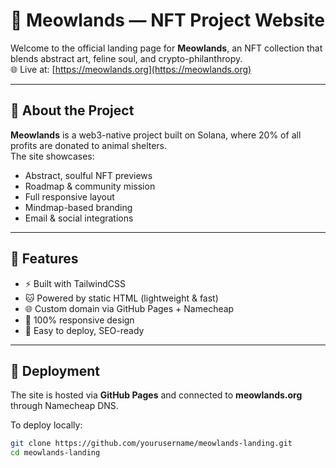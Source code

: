 # 🐾 Meowlands — NFT Project Website

Welcome to the official landing page for **Meowlands**, an NFT collection that blends abstract art, feline soul, and crypto-philanthropy.  
🌐 Live at: [https://meowlands.org](https://meowlands.org)

---

## 🎨 About the Project

**Meowlands** is a web3-native project built on Solana, where 20% of all profits are donated to animal shelters.  
The site showcases:

- Abstract, soulful NFT previews
- Roadmap & community mission
- Full responsive layout
- Mindmap-based branding
- Email & social integrations

---

## 🚀 Features

- ⚡ Built with TailwindCSS
- 🐱 Powered by static HTML (lightweight & fast)
- 🌐 Custom domain via GitHub Pages + Namecheap
- 📱 100% responsive design
- 🔐 Easy to deploy, SEO-ready

---

## 🔧 Deployment

The site is hosted via **GitHub Pages** and connected to **meowlands.org** through Namecheap DNS.

To deploy locally:

```bash
git clone https://github.com/yourusername/meowlands-landing.git
cd meowlands-landing
